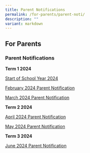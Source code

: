 ```yaml
---
title: Parent Notifications
permalink: /for-parents/parent-noti/
description: ""
variant: markdown
---
```

## For Parents

### Parent Notifications

**Term 1 2024**

[Start of School Year 2024](/files/Start_of_School_Year_2024.pdf)

[February 2024 Parent Notification](/files/1_Feb_2024_PN.pdf)

[March 2024 Parent Notification](/files/1_Mar_2024_PN.pdf)

**Term 2 2024**

[April 2024 Parent Notification](/files/1_April_2024_PN.pdf)

[May 2024 Parent Notification](/files/2_May_2024_PN.pdf)

**Term 3 2024**

[June 2024 Parent Notification](/files/21_June_PN.pdf)